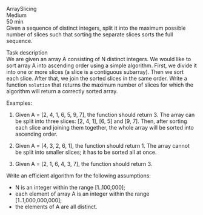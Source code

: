 ArraySlicing  
Medium  
50 min  
Given a sequence of distinct integers, split it into the maximum possible number of slices such that sorting the separate slices sorts the full sequence.

Task description  
We are given an array A consisting of N distinct integers. We would like to sort array A into ascending order using a simple algorithm. First, we divide it into one or more slices (a slice is a contiguous subarray). Then we sort each slice. After that, we join the sorted slices in the same order. Write a function ```solution``` that returns the maximum number of slices for which the algorithm will return a correctly sorted array.

Examples:  
1. Given A = [2, 4, 1, 6, 5, 9, 7], the function should return 3. The array can be split into three slices: [2, 4, 1], [6, 5] and [9, 7]. Then, after sorting each slice and joining them together, the whole array will be sorted into ascending order.

2. Given A = [4, 3, 2, 6, 1], the function should return 1. The array cannot be split into smaller slices; it has to be sorted all at once.

3. Given A = [2, 1, 6, 4, 3, 7], the function should return 3.

Write an efficient algorithm for the following assumptions:
- N is an integer within the range [1..100,000];
- each element of array A is an integer within the range [1..1,000,000,000];
- the elements of A are all distinct.
